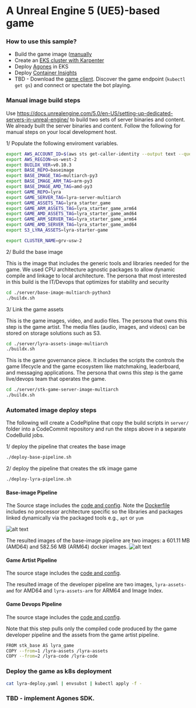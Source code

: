 # A Unreal Engine 5 (UE5)-based game 

### How to use this sample?
* Build the game image ([manually](https://docs.unrealengine.com/5.0/en-US/setting-up-dedicated-servers-in-unreal-engine/) 
* Create an [EKS cluster with Karpenter](https://karpenter.sh/)
* Deploy [Agones](https://agones.dev/site/docs/installation/install-agones/helm/) in EKS
* Deploy [Container Insights](https://github.com/aws-samples/containerized-game-servers/tree/master/craft#deploy-container-insights)
* TBD - Download the [game client](https://TBD/Download). Discover the game endpoint (`kubectl get gs`) and connect or spectate the bot playing. 

### Manual image build steps
Use https://docs.unrealengine.com/5.0/en-US/setting-up-dedicated-servers-in-unreal-engine/ to build two sets of server binaries and content. We already built the server binaries and content. Follow the following for manual steps on your local development host. 

1/ Populate the following enviroment variables. 

```bash
export AWS_ACCOUNT_ID=$(aws sts get-caller-identity --output text --query Account)
export AWS_REGION=us-west-2
export BUILDX_VER=v0.10.3
export BASE_REPO=baseimage
export BASE_IMAGE_TAG=multiarch-py3
export BASE_IMAGE_ARM_TAG=arm-py3
export BASE_IMAGE_AMD_TAG=amd-py3
export GAME_REPO=lyra
export GAME_SERVER_TAG=lyra-server-multiarch
export GAME_ASSETS_TAG=lyra_starter_game
export GAME_ARM_ASSETS_TAG=lyra_starter_game_arm64
export GAME_AMD_ASSETS_TAG=lyra_starter_game_amd64
export GAME_ARM_SERVER_TAG=lyra_starter_game_arm64
export GAME_AMD_SERVER_TAG=lyra_starter_game_amd64
export S3_LYRA_ASSETS=lyra-starter-game

export CLUSTER_NAME=grv-usw-2
```

2/ Build the base image

This is the image that includes the generic tools and libraries needed for the game. We used CPU architecture agnostic packages to allow dynamic compile and linkage to local architecture. The persona that most interested in this build is the IT/Devops that optimizes for stability and security

```bash
cd ./server/base-image-multiarch-python3
./buildx.sh
```

3/ Link the game assets 

This is the game images, video, and audio files. The persona that owns this step is the game artist. The media files (audio, images, and videos) can be stored on storage solutions such as S3. 

```bash
cd ./server/lyra-assets-image-multiarch
./buildx.sh
```

This is the game governance piece. It includes the scripts the controls the game lifecycle and the game ecosystem like matchmaking, leaderboard, and messaging applications. The persona that owns this step is the game live/devops team that operates the game.

```bash
cd ./server/stk-game-server-image-multiarch
./buildx.sh
```


### Automated image deploy steps
The following will create a CodePipline that copy the build scripts in `server/` folder into a CodeCommit repository and run the steps above in a separate CodeBuild jobs.

1/ deploy the pipeline that creates the base image

```bash
./deploy-base-pipeline.sh
```

2/ deploy the pipeline that creates the stk image game

```bash
./deploy-lyra-pipeline.sh
```

#### Base-image Pipeline

The Source stage includes the [code and config](./server/base-image-multiarch-python3/). Note the [Dockerfile](./server/base-image-multiarch-python3/Dockerfile) includes no processor architecture specific so the libraries and packages linked dynamically via the packaged tools e.g., `apt` or `yum`

![alt text](./readmeimages/baseimage-ci.png "Base-image pipeline")

The resulted images of the base-image pipeline are two images: a 601.11 MB (AMD64) and 582.56 MB (ARM64) docker images. 
![alt text](./readmeimages/baseimage-ecr.png "Base-image pipeline result in ECR")

#### Game Artist Pipeline

The source stage includes the [code and config](./server/lyra-assets-image-multiarch/). 

The resulted image of the developer pipeline are two images, `lyra-assets-amd` for AMD64 and `lyra-assets-arm` for ARM64 and Image Index. 

#### Game Devops Pipeline

The source stage includes the [code and config](./server/lyra-game-server-image-multiarch/). 

Note that this step pulls only the compiled code produced by the game developer pipeline and the assets from the game artist pipeline.

```bash
FROM stk_base AS lyra_game
COPY --from=1 /lyra-assets /lyra-assets
COPY --from=2 /lyra-code /lyra-code
```
### Deploy the game as k8s deployment

```bash
cat lyra-deploy.yaml | envsubst | kubectl apply -f -
```

### TBD - implement Agones SDK. 
